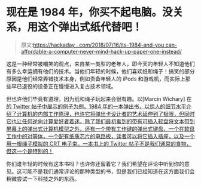 # 现在是 1984 年，你买不起电脑。没关系，用这个弹出式纸代替吧！

> 原文:[https://hackaday . com/2018/07/16/its-1984-and-you can-affordable-a-computer-never-mind-hack-up-paper-one-instead/](https://hackaday.com/2018/07/16/its-1984-and-you-cant-afford-a-computer-never-mind-have-this-pop-up-paper-one-instead/)

这是一种经常被嘲笑的观点，来自某一类型的老年人，即今天的年轻人不知道他们有多么幸运拥有他们的技术。当他们年轻的时候，他们喜欢纸和绳子！搞笑的部分原因是他们经常弄错技术本身，例如责备年轻人的 iPods 和游戏机，而实际上那些早已退役的设备正在慢慢进入复古技术领域。

但也许他们毕竟有道理，因为纸和绳子玩起来会很有趣。以[Marcin Wichary] 在[的 Twitter 帖子中展示的例子为例。1984 年的一本弹出书，以惊人的细节水平介绍了计算机的内部工作原理，也许它将弹出卡设计者的艺术延伸到了极限，但同时它也让任何逆向计算爱好者着迷。除了我们最初看到的带有可插入软盘将文本带到屏幕上的弹出式计算机模型之外，还有一个带有工作键的弹出式键盘，一个在软盘工作中的对等体，一个配有纸质芯片的电路板，读者可以将它插入插座，以及一个用一根绳子模拟的 CRT 电子束。一本书上的 Twitter 帖子不是我们通常的食物，但这一个是特别的！](https://twitter.com/mwichary/status/1015657260196847616)

你们谁年轻的时候有这本书吗？也许你还留着它？我们希望在评论中听到你的意见。这可能不是我们通常评论的那种类型的书，但是我们已经知道在这方面我们会稍微尝试一下科技之外的东西。